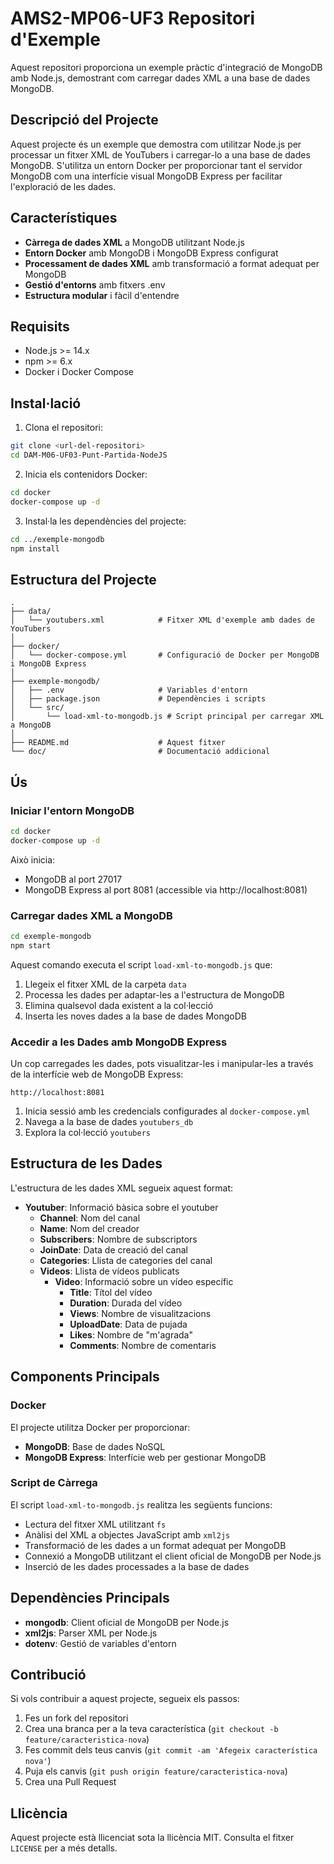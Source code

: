 # AMS2-MP06-UF3 Repositori d'Exemple

Aquest repositori proporciona un exemple pràctic d'integració de MongoDB amb Node.js, demostrant com carregar dades XML a una base de dades MongoDB.

## Descripció del Projecte

Aquest projecte és un exemple que demostra com utilitzar Node.js per processar un fitxer XML de YouTubers i carregar-lo a una base de dades MongoDB. S'utilitza un entorn Docker per proporcionar tant el servidor MongoDB com una interfície visual MongoDB Express per facilitar l'exploració de les dades.

## Característiques

- **Càrrega de dades XML** a MongoDB utilitzant Node.js
- **Entorn Docker** amb MongoDB i MongoDB Express configurat
- **Processament de dades XML** amb transformació a format adequat per MongoDB
- **Gestió d'entorns** amb fitxers .env
- **Estructura modular** i fàcil d'entendre

## Requisits

- Node.js >= 14.x
- npm >= 6.x
- Docker i Docker Compose

## Instal·lació

1. Clona el repositori:
```bash
git clone <url-del-repositori>
cd DAM-M06-UF03-Punt-Partida-NodeJS
```

2. Inicia els contenidors Docker:
```bash
cd docker
docker-compose up -d
```

3. Instal·la les dependències del projecte:
```bash
cd ../exemple-mongodb
npm install
```

## Estructura del Projecte

```
.
├── data/
│   └── youtubers.xml            # Fitxer XML d'exemple amb dades de YouTubers
│
├── docker/
│   └── docker-compose.yml       # Configuració de Docker per MongoDB i MongoDB Express
│
├── exemple-mongodb/
│   ├── .env                     # Variables d'entorn
│   ├── package.json             # Dependències i scripts
│   └── src/
│       └── load-xml-to-mongodb.js # Script principal per carregar XML a MongoDB
│
├── README.md                    # Aquest fitxer
└── doc/                         # Documentació addicional
```

## Ús

### Iniciar l'entorn MongoDB

```bash
cd docker
docker-compose up -d
```

Això inicia:
- MongoDB al port 27017
- MongoDB Express al port 8081 (accessible via http://localhost:8081)

### Carregar dades XML a MongoDB

```bash
cd exemple-mongodb
npm start
```

Aquest comando executa el script `load-xml-to-mongodb.js` que:
1. Llegeix el fitxer XML de la carpeta `data`
2. Processa les dades per adaptar-les a l'estructura de MongoDB
3. Elimina qualsevol dada existent a la col·lecció
4. Inserta les noves dades a la base de dades MongoDB

### Accedir a les Dades amb MongoDB Express

Un cop carregades les dades, pots visualitzar-les i manipular-les a través de la interfície web de MongoDB Express:

```
http://localhost:8081
```

1. Inicia sessió amb les credencials configurades al `docker-compose.yml`
2. Navega a la base de dades `youtubers_db`
3. Explora la col·lecció `youtubers`

## Estructura de les Dades

L'estructura de les dades XML segueix aquest format:

- **Youtuber**: Informació bàsica sobre el youtuber
  - **Channel**: Nom del canal
  - **Name**: Nom del creador
  - **Subscribers**: Nombre de subscriptors
  - **JoinDate**: Data de creació del canal
  - **Categories**: Llista de categories del canal
  - **Videos**: Llista de vídeos publicats
    - **Video**: Informació sobre un vídeo específic
      - **Title**: Títol del vídeo
      - **Duration**: Durada del vídeo
      - **Views**: Nombre de visualitzacions
      - **UploadDate**: Data de pujada
      - **Likes**: Nombre de "m'agrada"
      - **Comments**: Nombre de comentaris

## Components Principals

### Docker

El projecte utilitza Docker per proporcionar:
- **MongoDB**: Base de dades NoSQL
- **MongoDB Express**: Interfície web per gestionar MongoDB

### Script de Càrrega

El script `load-xml-to-mongodb.js` realitza les següents funcions:
- Lectura del fitxer XML utilitzant `fs`
- Anàlisi del XML a objectes JavaScript amb `xml2js`
- Transformació de les dades a un format adequat per MongoDB
- Connexió a MongoDB utilitzant el client oficial de MongoDB per Node.js
- Inserció de les dades processades a la base de dades

## Dependències Principals

- **mongodb**: Client oficial de MongoDB per Node.js
- **xml2js**: Parser XML per Node.js
- **dotenv**: Gestió de variables d'entorn

## Contribució

Si vols contribuir a aquest projecte, segueix els passos:

1. Fes un fork del repositori
2. Crea una branca per a la teva característica (`git checkout -b feature/caracteristica-nova`)
3. Fes commit dels teus canvis (`git commit -am 'Afegeix característica nova'`)
4. Puja els canvis (`git push origin feature/caracteristica-nova`)
5. Crea una Pull Request

## Llicència

Aquest projecte està llicenciat sota la llicència MIT. Consulta el fitxer `LICENSE` per a més detalls.
